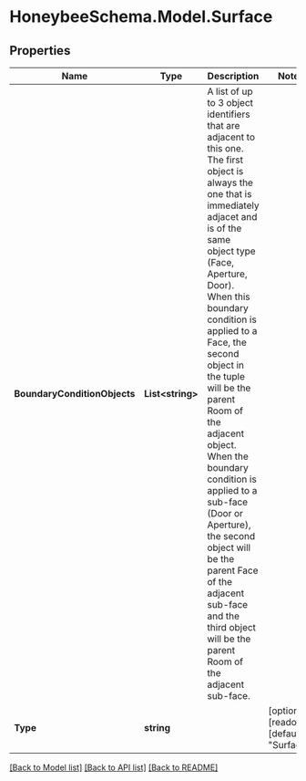 
# HoneybeeSchema.Model.Surface

## Properties

Name | Type | Description | Notes
------------ | ------------- | ------------- | -------------
**BoundaryConditionObjects** | **List&lt;string&gt;** | A list of up to 3 object identifiers that are adjacent to this one. The first object is always the one that is immediately adjacet and is of the same object type (Face, Aperture, Door). When this boundary condition is applied to a Face, the second object in the tuple will be the parent Room of the adjacent object. When the boundary condition is applied to a sub-face (Door or Aperture), the second object will be the parent Face of the adjacent sub-face and the third object will be the parent Room of the adjacent sub-face. | 
**Type** | **string** |  | [optional] [readonly] [default to "Surface"]

[[Back to Model list]](../README.md#documentation-for-models)
[[Back to API list]](../README.md#documentation-for-api-endpoints)
[[Back to README]](../README.md)

